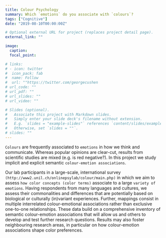 ```yaml
---
title: Colour Psychology
summary: Which `emotions` do you associate with `colours`?
tags: ["Cognitive"]
date: "2019-08-10T00:00:00Z"

# Optional external URL for project (replaces project detail page).
external_link: ""

image:
  caption: 
  focal_point: 

# links:
# - icon: twitter
#  icon_pack: fab
#  name: Follow
#  url: ""https://twitter.com/georgecushen
# url_code: ""
# url_pdf: ""
# url_slides: ""
# url_video: ""

# Slides (optional).
#   Associate this project with Markdown slides.
#   Simply enter your slide deck's filename without extension.
#   E.g. `slides = "example-slides"` references `content/slides/example-slides.md`.
#   Otherwise, set `slides = ""`.
# slides: ""
---
```


`Colours` are frequently associated to `emotions` in how we think and communicate. Whereas popular opinions are clear-cut, results from scientific studies are mixed (e.g. is red negative?). In this project we study implicit and explicit semantic `colour-emotion associations`. 

Our lab participants in a large-scale, international survey `(http://www2.unil.ch/onlinepsylab/colour/main.php)` in which we aim to assess `how color concepts (color terms)` associate to a large `variety of emotions`. Having respondents from many languages and cultures, we assess their commonalities and differences that are potentially based on biological or culturally (in)variant experiences. Further, mappings consist in multiple interrelated colour-emotional associations rather than exclusive one-to-one relationships. These data build on a comprehensive inventory of semantic colour-emotion associations that will allow us and others to develop and test further research questions. Results may also foster neighbouring research areas, in particular on how colour-emotion associations shape color preferences.